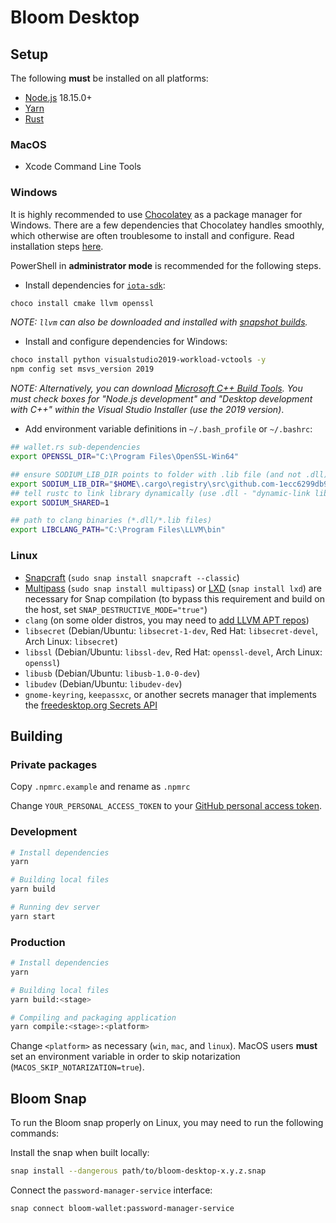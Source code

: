 # Bloom Desktop

## Setup

The following **must** be installed on all platforms:

-   [Node.js](https://nodejs.org/en/) 18.15.0+
-   [Yarn](https://classic.yarnpkg.com/en/docs/install)
-   [Rust](https://www.rust-lang.org/tools/install)

### MacOS

-   Xcode Command Line Tools

### Windows

It is highly recommended to use [Chocolatey](https://chocolatey.org/) as a package manager for Windows.
There are a few dependencies that Chocolatey handles smoothly, which otherwise are often troublesome
to install and configure. Read installation steps [here](https://chocolatey.org/install).

PowerShell in **administrator mode** is recommended for the following steps.

-   Install dependencies for [`iota-sdk`](https://github.com/iotaledger/iota-sdk):

```bash
choco install cmake llvm openssl
```

_NOTE: `llvm` can also be downloaded and installed with [snapshot builds](https://llvm.org/builds/)._

-   Install and configure dependencies for Windows:

```bash
choco install python visualstudio2019-workload-vctools -y
npm config set msvs_version 2019
```

_NOTE: Alternatively, you can download [Microsoft C++ Build Tools](https://visualstudio.microsoft.com/visual-cpp-build-tools/).
You must check boxes for "Node.js development" and "Desktop development with C++" within the Visual Studio Installer
(use the 2019 version)_.

-   Add environment variable definitions in `~/.bash_profile` or `~/.bashrc`:

```bash
## wallet.rs sub-dependencies
export OPENSSL_DIR="C:\Program Files\OpenSSL-Win64"

## ensure SODIUM_LIB_DIR points to folder with .lib file (and not .dll)
export SODIUM_LIB_DIR="$HOME\.cargo\registry\src\github.com-1ecc6299db9ec823\libsodium-sys-0.2.7\msvc\x64\Release\v142"
## tell rustc to link library dynamically (use .dll - "dynamic-link library")
export SODIUM_SHARED=1

## path to clang binaries (*.dll/*.lib files)
export LIBCLANG_PATH="C:\Program Files\LLVM\bin"
```

### Linux

-   [Snapcraft](https://snapcraft.io/) (`sudo snap install snapcraft --classic`)
-   [Multipass](https://multipass.run/) (`sudo snap install multipass`) or [LXD](https://linuxcontainers.org/lxd/introduction/) (`snap install lxd`) are necessary for Snap compilation (to bypass this requirement and build on the host, set `SNAP_DESTRUCTIVE_MODE="true"`)
-   `clang` (on some older distros, you may need to [add LLVM APT repos](https://apt.llvm.org/))
-   `libsecret` (Debian/Ubuntu: `libsecret-1-dev`, Red Hat: `libsecret-devel`, Arch Linux: `libsecret`)
-   `libssl` (Debian/Ubuntu: `libssl-dev`, Red Hat: `openssl-devel`, Arch Linux: `openssl`)
-   `libusb` (Debian/Ubuntu: `libusb-1.0-0-dev`)
-   `libudev` (Debian/Ubuntu: `libudev-dev`)
-   `gnome-keyring`, `keepassxc`, or another secrets manager that implements the [freedesktop.org Secrets API](https://www.freedesktop.org/wiki/Specifications/secret-storage-spec/)

## Building

### Private packages

Copy `.npmrc.example` and rename as `.npmrc`

Change `YOUR_PERSONAL_ACCESS_TOKEN` to your [GitHub personal access token](https://docs.github.com/en/authentication/keeping-your-account-and-data-secure/managing-your-personal-access-tokens).

### Development

```bash
# Install dependencies
yarn

# Building local files
yarn build

# Running dev server 
yarn start
```

### Production

```bash
# Install dependencies
yarn

# Building local files
yarn build:<stage>

# Compiling and packaging application
yarn compile:<stage>:<platform>
```

Change `<platform>` as necessary (`win`, `mac`, and `linux`).
MacOS users **must** set an environment variable in order to skip notarization (`MACOS_SKIP_NOTARIZATION=true`).

## Bloom Snap

To run the Bloom snap properly on Linux, you may need to run the following commands:

Install the snap when built locally:

```bash
snap install --dangerous path/to/bloom-desktop-x.y.z.snap
```

Connect the `password-manager-service` interface:

```bash
snap connect bloom-wallet:password-manager-service
```
